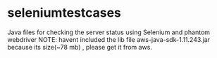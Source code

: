 # seleniumtestcases
Java files for checking the server status using Selenium and phantom webdriver
NOTE:
havent included the lib file aws-java-sdk-1.11.243.jar because its size(~78 mb) , please get it from aws.
